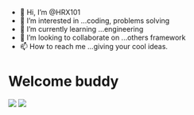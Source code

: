 - 👋 Hi, I’m @HRX101
- 👀 I’m interested in ...coding, problems solving 
- 🌱 I’m currently learning ...engineering 
- 💞️ I’m looking to collaborate on ...others framework 
- 📫 How to reach me ...giving your cool ideas. 

<!---
HRX101/HRX101 is a ✨ special ✨ repository because its `README.md` (this file) appears on your GitHub profile.
You can click the Preview link to take a look at your changes.
--->

<h1>Welcome buddy</h1>
<img src="https://media.tenor.com/images/84fd3bdacf65d4306ead414fcf2a16f6/tenor.gif">    <img src="https://th.bing.com/th/id/R.e4961f8aa790fcb7a9631d2cd2cd12a8?rik=lRDYimpZfg8ldw&riu=http%3a%2f%2fimg1.wikia.nocookie.net%2f__cb20140808110649%2fclubpenguin%2fimages%2fa%2fa1%2fAction_Dance_Light_Blue.gif&ehk=aKaqK76eeRqG%2bQo3YqF8EW2%2fuH%2fbSruJXuZ9mngNoss%3d&risl=&pid=ImgRaw&r=0">
